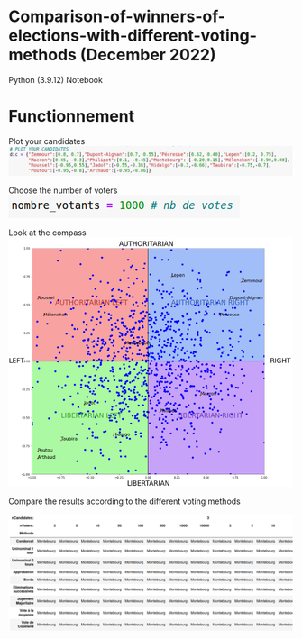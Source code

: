 # Comparison-of-winners-of-elections-with-different-voting-methods (December 2022)

Python (3.9.12) Notebook


# Functionnement 

Plot your candidates
![Plot Candidates](/img/plotYourCandidates.png?raw=true "Plot Your Candidates")  


Choose the number of voters  
![Number of Voters](/img/selectVoters.png?raw=true "Number of Voters")


Look at the compass
![Political Compass](/img/politicalCompassBetaDistribution.png?raw=true "Political Compass")


Compare the results according to the different voting methods


![Results](/img/dataFrame.png?raw=true "Results")
